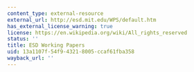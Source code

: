 ```yaml
---
content_type: external-resource
external_url: http://esd.mit.edu/WPS/default.htm
has_external_license_warning: true
license: https://en.wikipedia.org/wiki/All_rights_reserved
status: ''
title: ESD Working Papers
uid: 13a1107f-54f9-4321-8005-ccaf61fba358
wayback_url: ''
---
```

